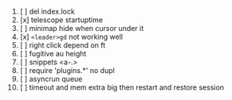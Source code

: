 1. [ ] del index.lock
2. [x] telescope startuptime
3. [ ] minimap hide when cursor under it
4. [x] `<leader>gd` not working well
5. [ ] right click depend on ft
6. [ ] fugitive au height
7. [ ] snippets <a-.>
8. [ ] require 'plugins.*' no dupl
9. [ ] asyncrun queue
10. [ ] timeout and mem extra big then restart and restore session

